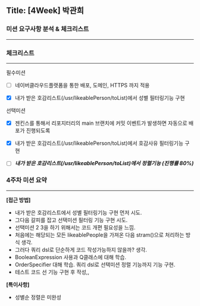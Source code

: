 ## Title: [4Week] 박관희

### 미션 요구사항 분석 & 체크리스트

---

### 체크리스트

---
필수미션
- [ ] 네이버클라우드플랫폼을 통한 배포, 도메인, HTTPS 까지 적용

- [x] 내가 받은 호감리스트(/usr/likeablePerson/toList)에서 성별 필터링기능 구현

선택미션
- [x] 젠킨스를 통해서 리포지터리의 main 브랜치에 커밋 이벤트가 발생하면 자동으로 배포가 진행되도록

- [x] 내가 받은 호감리스트(/usr/likeablePerson/toList)에서 호감사유 필터링기능 구현

- [ ] ***내가 받은 호감리스트(/usr/likeablePerson/toList)에서 정렬기능 (진행률 80%)***


### 4주차 미션 요약

---

**[접근 방법]**

- 내가 받은 호감리스트에서 성별 필터링기능 구현 먼저 시도.
- 그다음 갈피를 잡고 선택미션 필터링 기능 구현 시도.
- 선택미션 2 3을 하기 위해서는 코드 개편 필요성을 느낌.
- 처음에는 해당되는 모든 likeablePeople을 가져온 다음 stram()으로 처리하는
방식 생각.
- 그러다 쿼리 dsl로 단순하게 코드 작성가능하지 않을까? 생각.
- BooleanExpression 사용과 Q클래스에 대해 학습.
- OrderSpecifier 대해 학습. 쿼리 dsl로 선택미션 정렬 기능까지 기능 구현.
- 테스트 코드 선 기능 구현 후 작성,,




**[특이사항]**

- 성별순 정렬은 미완성